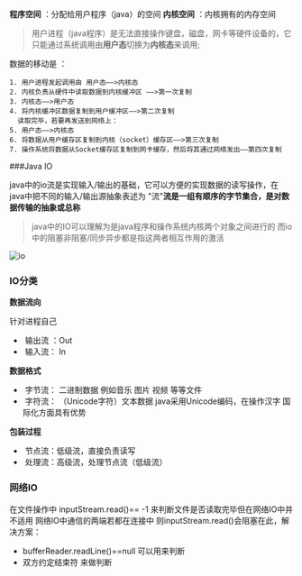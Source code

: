 

  **程序空间** ：分配给用户程序（java）的空间
  **内核空间** ：内核拥有的内存空间

>  用户进程（java程序）是无法直接操作键盘，磁盘，网卡等硬件设备的，它只能通过系统调用由**用户态**切换为**内核态**来调用;

  数据的移动是 ：

    1. 用户进程发起调用由 用户态——>内核态
    2. 内核负责从硬件中读取数据到内核缓冲区 ——>第一次复制
    3. 内核态——>用户态
    4. 将内核缓冲区数据复制到用户缓冲区——>第二次复制
      读取完毕，若要再发送到网络上：
    5. 用户态——>内核态
    6. 将数据从用户缓存区复制到内核（socket）缓存区——>第三次复制
    7. 操作系统将数据从Socket缓存区复制到网卡缓存，然后将其通过网络发出——第四次复制



###Java IO

​       java中的io流是实现输入/输出的基础，它可以方便的实现数据的读写操作，在java中把不同的输入/输出源抽象表述为 "流"**流是一组有顺序的字节集合，是对数据传输的抽象或总称**

> java中的IO可以理解为是java程序和操作系统内核两个对象之间进行的
> 而io中的阻塞非阻塞/同步异步都是指这两者相互作用的激活

 ![io](/img/io.png)

  ### IO分类

**数据流向**

   针对进程自己

- ​    输出流 ：Out
- ​    输入流： In

**数据格式**

- ​     字节流：  二进制数据 例如音乐 图片 视频 等等文件
- ​     字符流： （Unicode字符）文本数据  java采用Unicode编码，在操作汉字 国际化方面具有优势

**包装过程**

- ​    节点流：低级流，直接负责读写
- ​    处理流：高级流，处理节点流（低级流）


### 网络IO
 在文件操作中 inputStream.read()== -1 来判断文件是否读取完毕但在网络IO中并不适用
 网络IO中通信的两端若都在连接中 则inputStream.read()会阻塞在此，解决方案：
- bufferReader.readLine()==null 可以用来判断
- 双方约定结束符 来做判断

 

